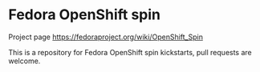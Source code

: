 Fedora OpenShift spin
=====================

Project page https://fedoraproject.org/wiki/OpenShift_Spin

This is a repository for Fedora OpenShift spin kickstarts, pull requests are
welcome.

